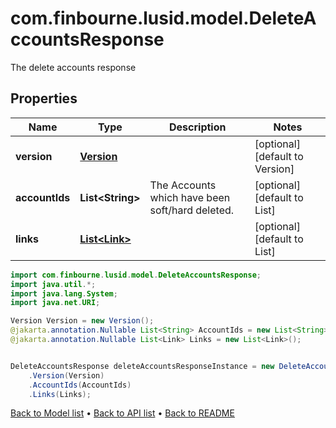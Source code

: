 # com.finbourne.lusid.model.DeleteAccountsResponse
The delete accounts response

## Properties

Name | Type | Description | Notes
------------ | ------------- | ------------- | -------------
**version** | [**Version**](Version.md) |  | [optional] [default to Version]
**accountIds** | **List&lt;String&gt;** | The Accounts which have been soft/hard deleted. | [optional] [default to List<String>]
**links** | [**List&lt;Link&gt;**](Link.md) |  | [optional] [default to List<Link>]

```java
import com.finbourne.lusid.model.DeleteAccountsResponse;
import java.util.*;
import java.lang.System;
import java.net.URI;

Version Version = new Version();
@jakarta.annotation.Nullable List<String> AccountIds = new List<String>();
@jakarta.annotation.Nullable List<Link> Links = new List<Link>();


DeleteAccountsResponse deleteAccountsResponseInstance = new DeleteAccountsResponse()
    .Version(Version)
    .AccountIds(AccountIds)
    .Links(Links);
```


[Back to Model list](../README.md#documentation-for-models) &#8226; [Back to API list](../README.md#documentation-for-api-endpoints) &#8226; [Back to README](../README.md)
